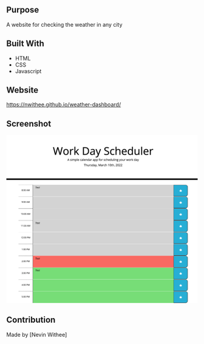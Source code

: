 ## Purpose
A website for checking the weather in any city

## Built With
* HTML
* CSS
* Javascript

## Website
https://nwithee.github.io/weather-dashboard/

## Screenshot
![App Screenshot](https://github.com/nwithee/work-scheduler/blob/main/assets/images/screenshot.png)

## Contribution
Made by [Nevin Withee]